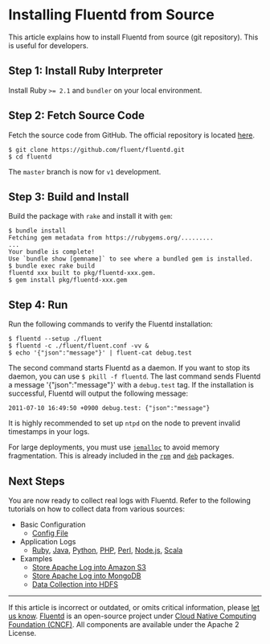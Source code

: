 # Installing Fluentd from Source

This article explains how to install Fluentd from source (git repository). This
is useful for developers.


## Step 1: Install Ruby Interpreter

Install Ruby `>= 2.1` and `bundler` on your local environment.


## Step 2: Fetch Source Code

Fetch the source code from GitHub. The official repository is located
[here](http://github.com/fluent/fluentd/).

```
$ git clone https://github.com/fluent/fluentd.git
$ cd fluentd
```

The `master` branch is now for `v1` development.


## Step 3: Build and Install

Build the package with `rake` and install it with `gem`:

```
$ bundle install
Fetching gem metadata from https://rubygems.org/.........
...
Your bundle is complete!
Use `bundle show [gemname]` to see where a bundled gem is installed.
$ bundle exec rake build
fluentd xxx built to pkg/fluentd-xxx.gem.
$ gem install pkg/fluentd-xxx.gem
```


## Step 4: Run

Run the following commands to verify the Fluentd installation:

```
$ fluentd --setup ./fluent
$ fluentd -c ./fluent/fluent.conf -vv &
$ echo '{"json":"message"}' | fluent-cat debug.test
```

The second command starts Fluentd as a daemon. If you want to stop its daemon,
you can use `$ pkill -f fluentd`. The last command sends Fluentd a message
'{"json":"message"}' with a `debug.test` tag. If the installation is successful,
Fluentd will output the following message:

```
2011-07-10 16:49:50 +0900 debug.test: {"json":"message"}
```

It is highly recommended to set up `ntpd` on the node to prevent invalid
timestamps in your logs.

For large deployments, you must use
[`jemalloc`](http://www.canonware.com/jemalloc/) to avoid memory
fragmentation. This is already included in the
[`rpm`](/install/install-by-rpm.md) and [`deb`](/install/install-by-deb.md)
packages.


## Next Steps

You are now ready to collect real logs with Fluentd. Refer to the following
tutorials on how to collect data from various sources:

-   Basic Configuration
    -   [Config File](/configuration/config-file.md)
-   Application Logs
    -   [Ruby](/language/ruby.md), [Java](/language/java.md), [Python](/language/python.md), [PHP](/language/php.md),
        [Perl](/language/perl.md), [Node.js](/language/nodejs.md), [Scala](/language/scala.md)
-   Examples
    -   [Store Apache Log into Amazon S3](/guides/apache-to-s3.md)
    -   [Store Apache Log into MongoDB](/guides/apache-to-mongodb.md)
    -   [Data Collection into HDFS](/guides/http-to-hdfs.md)


------------------------------------------------------------------------

If this article is incorrect or outdated, or omits critical information, please
[let us know](https://github.com/fluent/fluentd-docs-gitbook/issues?state=open).
[Fluentd](http://www.fluentd.org/) is an open-source project under [Cloud Native
Computing Foundation (CNCF)](https://cncf.io/). All components are available
under the Apache 2 License.
